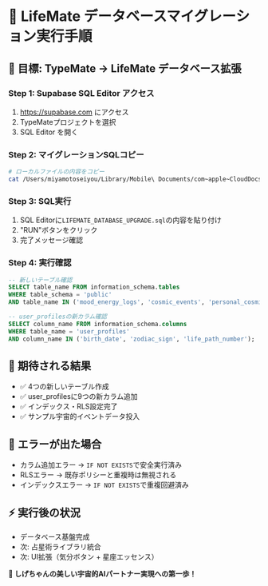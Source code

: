 # 🌟 LifeMate データベースマイグレーション実行手順

## 🎯 **目標**: TypeMate → LifeMate データベース拡張

### **Step 1: Supabase SQL Editor アクセス**
1. https://supabase.com にアクセス
2. TypeMateプロジェクトを選択
3. SQL Editor を開く

### **Step 2: マイグレーションSQLコピー**
```bash
# ローカルファイルの内容をコピー
cat /Users/miyamotoseiyou/Library/Mobile\ Documents/com~apple~CloudDocs/CreativeWorkspace/ActiveProjects/typemate/LIFEMATE_DATABASE_UPGRADE.sql
```

### **Step 3: SQL実行**
1. SQL Editorに`LIFEMATE_DATABASE_UPGRADE.sql`の内容を貼り付け
2. "RUN"ボタンをクリック
3. 完了メッセージ確認

### **Step 4: 実行確認**
```sql
-- 新しいテーブル確認
SELECT table_name FROM information_schema.tables 
WHERE table_schema = 'public' 
AND table_name IN ('mood_energy_logs', 'cosmic_events', 'personal_cosmic_guidance', 'synchronicity_events');

-- user_profilesの新カラム確認
SELECT column_name FROM information_schema.columns 
WHERE table_name = 'user_profiles' 
AND column_name IN ('birth_date', 'zodiac_sign', 'life_path_number');
```

## 🎉 **期待される結果**
- ✅ 4つの新しいテーブル作成
- ✅ user_profilesに9つの新カラム追加
- ✅ インデックス・RLS設定完了
- ✅ サンプル宇宙的イベントデータ投入

## 🚨 **エラーが出た場合**
- カラム追加エラー → `IF NOT EXISTS`で安全実行済み
- RLSエラー → 既存ポリシーと重複時は無視される
- インデックスエラー → `IF NOT EXISTS`で重複回避済み

## ⚡ **実行後の状況**
- データベース基盤完成
- 次: 占星術ライブラリ統合
- 次: UI拡張（気分ボタン + 星座エッセンス）

**🎵 しげちゃんの美しい宇宙的AIパートナー実現への第一歩！**